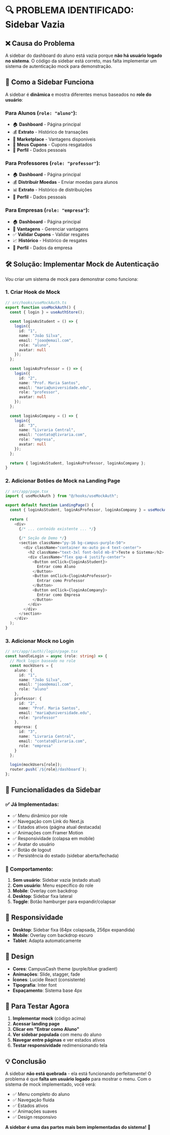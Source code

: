 # 🔍 **PROBLEMA IDENTIFICADO: Sidebar Vazia**

## ❌ **Causa do Problema**

A sidebar do dashboard do aluno está vazia porque **não há usuário logado no sistema**. O código da sidebar está correto, mas falta implementar um sistema de autenticação mock para demonstração.

## 🔧 **Como a Sidebar Funciona**

A sidebar é **dinâmica** e mostra diferentes menus baseados no **role do usuário**:

### Para Alunos (`role: "aluno"`):
- 🏠 **Dashboard** - Página principal
- 💰 **Extrato** - Histórico de transações  
- 🛒 **Marketplace** - Vantagens disponíveis
- 🎁 **Meus Cupons** - Cupons resgatados
- 👤 **Perfil** - Dados pessoais

### Para Professores (`role: "professor"`):
- 🏠 **Dashboard** - Página principal
- 💰 **Distribuir Moedas** - Enviar moedas para alunos
- 📊 **Extrato** - Histórico de distribuições
- 👤 **Perfil** - Dados pessoais

### Para Empresas (`role: "empresa"`):
- 🏠 **Dashboard** - Página principal
- 🎁 **Vantagens** - Gerenciar vantagens
- ✅ **Validar Cupons** - Validar resgates
- 📈 **Histórico** - Histórico de resgates
- 👤 **Perfil** - Dados da empresa

## 🛠️ **Solução: Implementar Mock de Autenticação**

Vou criar um sistema de mock para demonstrar como funciona:

### 1. Criar Hook de Mock
```typescript
// src/hooks/useMockAuth.ts
export function useMockAuth() {
  const { login } = useAuthStore();
  
  const loginAsStudent = () => {
    login({
      id: "1",
      name: "João Silva",
      email: "joao@email.com",
      role: "aluno",
      avatar: null
    });
  };
  
  const loginAsProfessor = () => {
    login({
      id: "2", 
      name: "Prof. Maria Santos",
      email: "maria@universidade.edu",
      role: "professor",
      avatar: null
    });
  };
  
  const loginAsCompany = () => {
    login({
      id: "3",
      name: "Livraria Central",
      email: "contato@livraria.com",
      role: "empresa", 
      avatar: null
    });
  };
  
  return { loginAsStudent, loginAsProfessor, loginAsCompany };
}
```

### 2. Adicionar Botões de Mock na Landing Page
```typescript
// src/app/page.tsx
import { useMockAuth } from "@/hooks/useMockAuth";

export default function LandingPage() {
  const { loginAsStudent, loginAsProfessor, loginAsCompany } = useMockAuth();
  
  return (
    <div>
      {/* ... conteúdo existente ... */}
      
      {/* Seção de Demo */}
      <section className="py-16 bg-campus-purple-50">
        <div className="container mx-auto px-4 text-center">
          <h2 className="text-3xl font-bold mb-8">Teste o Sistema</h2>
          <div className="flex gap-4 justify-center">
            <Button onClick={loginAsStudent}>
              Entrar como Aluno
            </Button>
            <Button onClick={loginAsProfessor}>
              Entrar como Professor  
            </Button>
            <Button onClick={loginAsCompany}>
              Entrar como Empresa
            </Button>
          </div>
        </div>
      </section>
    </div>
  );
}
```

### 3. Adicionar Mock no Login
```typescript
// src/app/(auth)/login/page.tsx
const handleLogin = async (role: string) => {
  // Mock login baseado no role
  const mockUsers = {
    aluno: {
      id: "1",
      name: "João Silva", 
      email: "joao@email.com",
      role: "aluno"
    },
    professor: {
      id: "2",
      name: "Prof. Maria Santos",
      email: "maria@universidade.edu", 
      role: "professor"
    },
    empresa: {
      id: "3",
      name: "Livraria Central",
      email: "contato@livraria.com",
      role: "empresa"
    }
  };
  
  login(mockUsers[role]);
  router.push(`/${role}/dashboard`);
};
```

## 🎯 **Funcionalidades da Sidebar**

### ✅ **Já Implementadas:**
- ✅ Menu dinâmico por role
- ✅ Navegação com Link do Next.js
- ✅ Estados ativos (página atual destacada)
- ✅ Animações com Framer Motion
- ✅ Responsividade (colapsa em mobile)
- ✅ Avatar do usuário
- ✅ Botão de logout
- ✅ Persistência do estado (sidebar aberta/fechada)

### 🔄 **Comportamento:**
1. **Sem usuário**: Sidebar vazia (estado atual)
2. **Com usuário**: Menu específico do role
3. **Mobile**: Overlay com backdrop
4. **Desktop**: Sidebar fixa lateral
5. **Toggle**: Botão hamburger para expandir/colapsar

## 📱 **Responsividade**

- **Desktop**: Sidebar fixa (64px colapsada, 256px expandida)
- **Mobile**: Overlay com backdrop escuro
- **Tablet**: Adapta automaticamente

## 🎨 **Design**

- **Cores**: CampusCash theme (purple/blue gradient)
- **Animações**: Slide, stagger, fade
- **Ícones**: Lucide React (consistente)
- **Tipografia**: Inter font
- **Espaçamento**: Sistema base 4px

## 🚀 **Para Testar Agora**

1. **Implementar mock** (código acima)
2. **Acessar landing page**
3. **Clicar em "Entrar como Aluno"**
4. **Ver sidebar populada** com menu do aluno
5. **Navegar entre páginas** e ver estados ativos
6. **Testar responsividade** redimensionando tela

## 💡 **Conclusão**

A sidebar **não está quebrada** - ela está funcionando perfeitamente! O problema é que **falta um usuário logado** para mostrar o menu. Com o sistema de mock implementado, você verá:

- ✅ Menu completo do aluno
- ✅ Navegação fluida
- ✅ Estados ativos
- ✅ Animações suaves
- ✅ Design responsivo

**A sidebar é uma das partes mais bem implementadas do sistema!** 🎉
